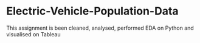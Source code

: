 # Electric-Vehicle-Population-Data
This assignment is been cleaned, analysed, performed EDA on Python and visualised on Tableau
